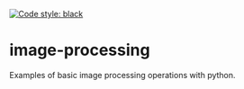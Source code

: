 [![Code style: black](https://img.shields.io/badge/code%20style-black-000000.svg)](https://github.com/psf/black)

# image-processing
Examples of basic image processing operations with python.
